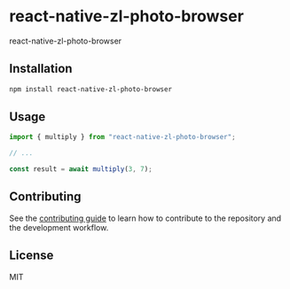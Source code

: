 # react-native-zl-photo-browser

react-native-zl-photo-browser

## Installation

```sh
npm install react-native-zl-photo-browser
```

## Usage

```js
import { multiply } from "react-native-zl-photo-browser";

// ...

const result = await multiply(3, 7);
```

## Contributing

See the [contributing guide](CONTRIBUTING.md) to learn how to contribute to the repository and the development workflow.

## License

MIT
